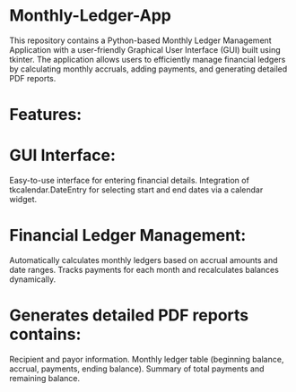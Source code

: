 # Monthly-Ledger-App
This repository contains a Python-based Monthly Ledger Management Application with a user-friendly Graphical User Interface (GUI) built using tkinter. The application allows users to efficiently manage financial ledgers by calculating monthly accruals, adding payments, and generating detailed PDF reports.

# Features:

# GUI Interface:
  Easy-to-use interface for entering financial details.
  Integration of tkcalendar.DateEntry for selecting start and end dates via a calendar widget.

# Financial Ledger Management:
  Automatically calculates monthly ledgers based on accrual amounts and date ranges.
  Tracks payments for each month and recalculates balances dynamically.

# Generates detailed PDF reports contains:
  Recipient and payor information.
  Monthly ledger table (beginning balance, accrual, payments, ending balance).
  Summary of total payments and remaining balance.

